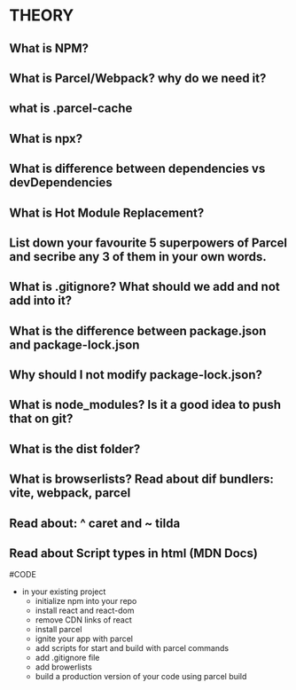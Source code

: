 # THEORY

## What is NPM?

## What is Parcel/Webpack? why do we need it?

## what is .parcel-cache

## What is npx?

## What is difference between dependencies vs devDependencies

## What is Hot Module Replacement?

## List down your favourite 5 superpowers of Parcel and secribe any 3 of them in your own words.

## What is .gitignore? What should we add and not add into it?

## What is the difference between package.json and package-lock.json

## Why should I not modify package-lock.json?

## What is node_modules? Is it a good idea to push that on git?

## What is the dist folder?

## What is browserlists? Read about dif bundlers: vite, webpack, parcel

## Read about: ^ caret and ~ tilda

## Read about Script types in html (MDN Docs)

#CODE

- in your existing project
  - initialize npm into your repo
  - install react and react-dom
  - remove CDN links of react
  - install parcel
  - ignite your app with parcel
  - add scripts for start and build with parcel commands
  - add .gitignore file
  - add browerlists
  - build a production version of your code using parcel build
